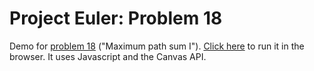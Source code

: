 # Project Euler: Problem 18

Demo for [problem 18](https://projecteuler.net/problem=18) ("Maximum path sum I"). [Click here](https://alexpalade.github.io/project-euler-18/) to run it in the browser. It uses Javascript and the Canvas API.
